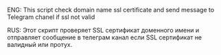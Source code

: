 ENG: This script check domain name ssl certificate and send message to Telegram chanel if ssl not valid

RUS: Этот скрипт проверяет SSL сертификат доменного имени и отправляет сообщение в телеграм канал если SSL сертификат не валидный или протух.
